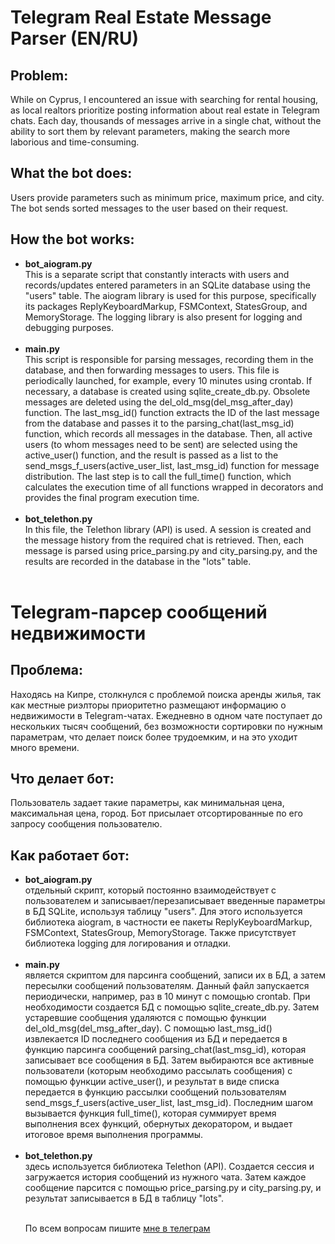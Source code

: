 # Telegram Real Estate Message Parser (EN/RU)

<!DOCTYPE html>
<html>

<body>
    <h2>Problem:</h2>
    <p>While on Cyprus, I encountered an issue with searching for rental housing, as local realtors prioritize posting
        information about real estate in Telegram chats. Each day, thousands of messages arrive in a single chat, without
        the ability to sort them by relevant parameters, making the search more laborious and time-consuming.</p>
    <h2>What the bot does:</h2>
    <p>Users provide parameters such as minimum price, maximum price, and city. The bot sends sorted messages to the user
        based on their request.</p>
    <h2>How the bot works:</h2>
    <ul>
        <li><strong>bot_aiogram.py </strong> <br>
			This is a separate script that constantly interacts with users and records/updates
            entered parameters in an SQLite database using the "users" table. The aiogram library is used for this purpose,
            specifically its packages ReplyKeyboardMarkup, FSMContext, StatesGroup, and MemoryStorage. The logging library
            is also present for logging and debugging purposes.<br><br></li>
        <li><strong>main.py</strong> <br>
			This script is responsible for parsing messages, recording them in the database, and
            then forwarding messages to users. This file is periodically launched, for example, every 10 minutes using
            crontab. If necessary, a database is created using sqlite_create_db.py. Obsolete messages are deleted using
            the del_old_msg(del_msg_after_day) function. The last_msg_id() function extracts the ID of the last message
            from the database and passes it to the parsing_chat(last_msg_id) function, which records all messages in
            the database. Then, all active users (to whom messages need to be sent) are selected using the active_user()
            function, and the result is passed as a list to the send_msgs_f_users(active_user_list, last_msg_id) function
            for message distribution. The last step is to call the full_time() function, which calculates the execution
            time of all functions wrapped in decorators and provides the final program execution time.<br><br></li>
        <li><strong>bot_telethon.py</strong> <br> 
			In this file, the Telethon library (API) is used. A session is created and the
            message history from the required chat is retrieved. Then, each message is parsed using price_parsing.py and
            city_parsing.py, and the results are recorded in the database in the "lots" table.<br><br></li>
    </ul>
    <h1>Telegram-парсер сообщений недвижимости</h1>
    <h2>Проблема:</h2>
    <p>Находясь на Кипре, столкнулся с проблемой поиска аренды жилья, так как местные риэлторы приоритетно размещают
    информацию о недвижимости в Telegram-чатах. Ежедневно в одном чате поступает до нескольких тысяч сообщений, без
    возможности сортировки по нужным параметрам, что делает поиск более трудоемким, и на это уходит много времени.</p>
    <h2>Что делает бот:</h2>
    <p>Пользователь задает такие параметры, как минимальная цена, максимальная цена, город.
    Бот присылает отсортированные по его запросу сообщения пользователю.</p>
    <h2>Как работает бот:</h2>
    <ul>
        <li><strong>bot_aiogram.py </strong> <br>
			отдельный скрипт, который постоянно взаимодействует с пользователем и записывает/перезаписывает
    введенные параметры в БД SQLite, используя таблицу "users". Для этого используется библиотека aiogram, в частности
    ее пакеты ReplyKeyboardMarkup, FSMContext, StatesGroup, MemoryStorage. Также присутствует библиотека logging для
    логирования и отладки.<br><br></li>
        <li><strong>main.py</strong> <br>
			является скриптом для парсинга сообщений, записи их в БД, а затем пересылки сообщений пользователям.
    Данный файл запускается периодически, например, раз в 10 минут с помощью crontab. При необходимости создается БД с
    помощью sqlite_create_db.py. Затем устаревшие сообщения удаляются с помощью функции del_old_msg(del_msg_after_day).
    С помощью last_msg_id() извлекается ID последнего сообщения из БД и передается в функцию парсинга сообщений
    parsing_chat(last_msg_id), которая записывает все сообщения в БД. Затем выбираются все активные пользователи
    (которым необходимо рассылать сообщения) с помощью функции active_user(), и результат в виде списка передается
    в функцию рассылки сообщений пользователям send_msgs_f_users(active_user_list, last_msg_id). Последним шагом
    вызывается функция full_time(), которая суммирует время выполнения всех функций, обернутых декоратором, и выдает
    итоговое время выполнения программы.<br><br></li>
        <li><strong>bot_telethon.py</strong> <br> 
			здесь используется библиотека Telethon (API). Создается сессия и загружается история сообщений из
    нужного чата. Затем каждое сообщение парсится с помощью price_parsing.py и city_parsing.py, и результат записывается
    в БД в таблицу "lots".<br><br></li>
		<p>По всем вопросам пишите <a href="https://t.me/artdmsav">мне в телеграм</a></p>
</body>

</html>
